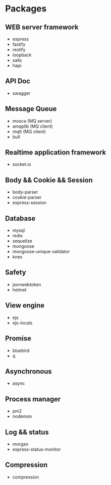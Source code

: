 # Packages

## WEB server framework

- express
- fastify
- restify
- loopback
- sails
- hapi

## API Doc

- swagger

## Message Queue 

- mosca (MQ server)
- amqplib (MQ client)
- mqtt (MQ client)
- bull

## Realtime application framework

- socket.io

## Body && Cookie && Session

- body-parser
- cookie-parser
- express-session

## Database

- mysql
- redis
- sequelize
- mongoose   
- mongoose-unique-validator
- knex

## Safety

- jsonwebtoken
- helmet

## View engine

- ejs
- ejs-locals

## Promise

- bluebird
- q

## Asynchronous

- async

## Process manager

- pm2 
- nodemon

## Log && status

- morgan
- express-status-monitor

## Compression

- compression

